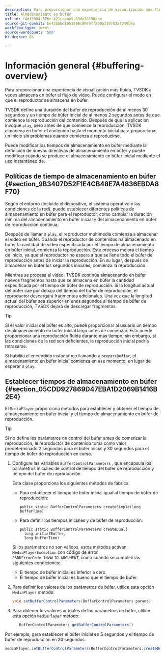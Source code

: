 ```yaml
---
description: Para proporcionar una experiencia de visualización más fluida, TVSDK a veces almacena en búfer el flujo de vídeo. Puede configurar el modo en que el reproductor se almacena en búfer.
title: Almacenamiento en búfer
exl-id: f4df3084-376e-421c-aaa5-83de2815dabe
source-git-commit: be43bbbd1051886c8979ff590a3197b2a7249b6a
workflow-type: tm+mt
source-wordcount: '500'
ht-degree: 0%

---
```


# Información general {#buffering-overview}

Para proporcionar una experiencia de visualización más fluida, TVSDK a veces almacena en búfer el flujo de vídeo. Puede configurar el modo en que el reproductor se almacena en búfer.

TVSDK define una duración del búfer de reproducción de al menos 30 segundos y un tiempo de búfer inicial de al menos 2 segundos antes de que comience la reproducción del contenido. Después de que la aplicación invoque `play`, pero antes de que comience la reproducción, TVSDK almacena en búfer el contenido hasta el momento inicial para proporcionar un inicio sin problemas cuando comienza a reproducirse.

Puede modificar los tiempos de almacenamiento en búfer mediante la definición de nuevas directivas de almacenamiento en búfer y puede modificar cuándo se produce el almacenamiento en búfer inicial mediante el uso instantáneo de.

## Políticas de tiempo de almacenamiento en búfer {#section_9B3407D52F1E4CB48E7A4836EBDA8F70}

Según el entorno (incluido el dispositivo, el sistema operativo o las condiciones de la red), puede establecer diferentes políticas de almacenamiento en búfer para el reproductor, como cambiar la duración mínima del almacenamiento en búfer inicial y del almacenamiento en búfer de reproducción continua.

Después de llamar a `play`, el reproductor multimedia comienza a almacenar el vídeo en búfer. Cuando el reproductor de contenidos ha almacenado en búfer la cantidad de vídeo especificada por el tiempo de almacenamiento en búfer inicial, comienza la reproducción. Este proceso mejora el tiempo de inicio, ya que el reproductor no espera a que se llene todo el búfer de reproducción antes de iniciar la reproducción. En su lugar, después de almacenar en búfer los segundos iniciales, comienza la reproducción.

Mientras se procesa el vídeo, TVSDK continúa almacenando en búfer nuevos fragmentos hasta que se almacena en búfer la cantidad especificada por el tiempo de búfer de reproducción. Si la longitud actual del búfer cae por debajo del tiempo del búfer de reproducción, el reproductor descargará fragmentos adicionales. Una vez que la longitud actual del búfer sea superior en unos segundos al tiempo de búfer de reproducción, TVSDK dejará de descargar fragmentos.

>[!TIP]
>
>Si el valor inicial del búfer es alto, puede proporcionar al usuario un tiempo de almacenamiento en búfer inicial largo antes de comenzar. Esto puede proporcionar una reproducción fluida durante más tiempo; sin embargo, si las condiciones de la red son deficientes, la reproducción inicial podría retrasarse.

Si habilita el encendido instantáneo llamando a `prepareBuffer`, el almacenamiento en búfer inicial comienza en ese momento, en lugar de esperar a `play`.

## Establecer tiempos de almacenamiento en búfer {#section_05CDD927869D47EBA1D2069B1416B2E4}

El `MediaPlayer` proporciona métodos para establecer y obtener el tiempo de almacenamiento en búfer inicial y el tiempo de almacenamiento en búfer de reproducción.

>[!TIP]
>
>Si no define los parámetros de control del búfer antes de comenzar la reproducción, el reproductor de contenido toma como valor predeterminado 2 segundos para el búfer inicial y 30 segundos para el tiempo de búfer de reproducción en curso.

1. Configure las variables `BufferControlParameters` , que encapsula los parámetros iniciales de control de tiempo del búfer de reproducción y tiempo del búfer de reproducción.

   Esta clase proporciona los siguientes métodos de fábrica:

   * Para establecer el tiempo de búfer inicial igual al tiempo de búfer de reproducción:

      ```
      public static BufferControlParameters createSimple(long bufferTime)
      ```

   * Para definir los tiempos iniciales y de búfer de reproducción:

      ```
      public static BufferControlParameters createDual( 
        long initialBuffer,  
        long bufferTime)
      ```
   Si los parámetros no son válidos, estos métodos activan `MediaPlayerException` con código de error `PSDKErrorCode.INVALID_ARGUMENT`, como cuando se cumplen las siguientes condiciones:

   * El tiempo de búfer inicial es inferior a cero.
   * El tiempo de búfer inicial es bueno que el tiempo de búfer.


1. Para definir los valores de los parámetros de búfer, utilice esta opción `MediaPlayer` método:

   ```java
   void setBufferControlParameters(BufferControlParameters params)
   ```

1. Para obtener los valores actuales de los parámetros de búfer, utilice esta opción `MediaPlayer` método:

   ```java
      BufferControlParameters getBufferControlParameters()  
   ```

<!--<a id="example_DE0580B3AD404635825D3301C1F096B6"></a>-->

Por ejemplo, para establecer el búfer inicial en 5 segundos y el tiempo de búfer de reproducción en 30 segundos:

```java
mediaPlayer.setBufferControlParameters(BufferControlParameters.createDual(5000, 30000));
```
